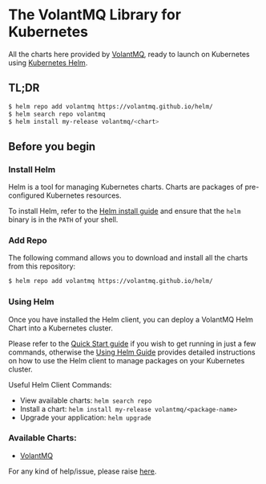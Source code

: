 # The VolantMQ Library for Kubernetes

All the charts here provided by [VolantMQ](https://volantmq.io), ready to launch on Kubernetes using [Kubernetes Helm](https://github.com/helm/helm).

## TL;DR

```bash
$ helm repo add volantmq https://volantmq.github.io/helm/
$ helm search repo volantmq
$ helm install my-release volantmq/<chart>
```
## Before you begin


### Install Helm

Helm is a tool for managing Kubernetes charts. Charts are packages of pre-configured Kubernetes resources.

To install Helm, refer to the [Helm install guide](https://github.com/helm/helm#install) and ensure that the `helm` binary is in the `PATH` of your shell.

### Add Repo

The following command allows you to download and install all the charts from this repository:

```bash
$ helm repo add volantmq https://volantmq.github.io/helm/
```

### Using Helm

Once you have installed the Helm client, you can deploy a VolantMQ Helm Chart into a Kubernetes cluster.

Please refer to the [Quick Start guide](https://github.com/helm/helm/blob/master/docs/quickstart.md) if you wish to get running in just a few commands, otherwise the [Using Helm Guide](https://github.com/helm/helm/blob/master/docs/using_helm.md) provides detailed instructions on how to use the Helm client to manage packages on your Kubernetes cluster.

Useful Helm Client Commands:
* View available charts: `helm search repo`
* Install a chart: `helm install my-release volantmq/<package-name>`
* Upgrade your application: `helm upgrade`


### Available Charts:
   - [VolantMQ](/charts/volantmq)


For any kind of help/issue, please raise [here](https://github.com/VolantMQ/helm/issues).